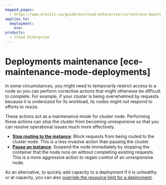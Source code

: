 ```yaml
---
mapped_pages:
  - https://www.elastic.co/guide/en/cloud-enterprise/current/ece-maintenance-mode-deployments.html
applies_to:
  deployment:
    ece:
products:
  - Cloud Enterprise
---
```


# Deployments maintenance [ece-maintenance-mode-deployments]

In some circumstances, you might need to temporarily restrict access to a node so you can perform corrective actions that might otherwise be difficult to complete. For example, if your cluster is being overwhelmed by requests because it is undersized for its workload, its nodes might not respond to efforts to resize.

These actions act as a maintenance mode for cluster node. Performing these actions can stop the cluster from becoming unresponsive so that you can resolve operational issues much more effectively.

* [**Stop routing to the instance**](/deploy-manage/maintenance/start-stop-routing-requests.md): Block requests from being routed to the cluster node. This is a less invasive action than pausing the cluster.
* [**Pause an instance**](pause-instance.md): Suspend the node immediately by stopping the container that the node runs on without completing existing requests. This is a more aggressive action to regain control of an unresponsive node.

As an alternative, to quickly add capacity to a deployment if it is unhealthy or at capacity, you can also [override the resource limit for a deployment](../../deploy/cloud-enterprise/resource-overrides.md).
